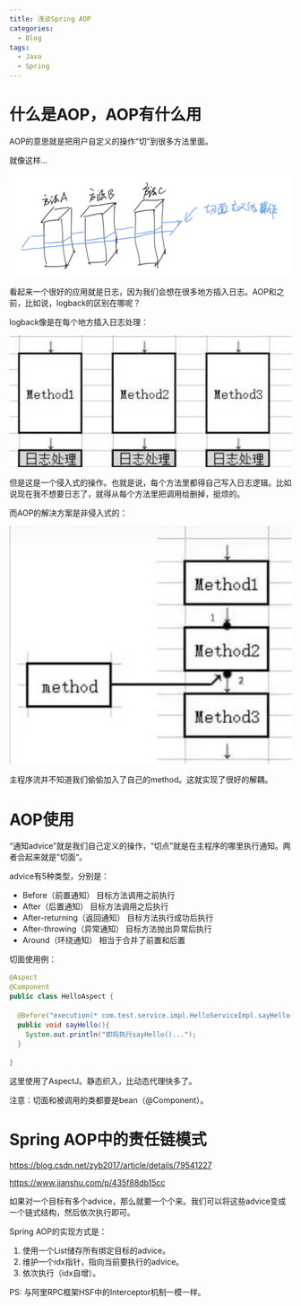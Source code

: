 ```yaml
---
title: 浅谈Spring AOP
categories:
  - Blog
tags:
  - Java
  - Spring
---
```


# 什么是AOP，AOP有什么用

AOP的意思就是把用户自定义的操作“切”到很多方法里面。

就像这样...

![aop-concept](/assets/aop/aop-concept.png)

看起来一个很好的应用就是日志，因为我们会想在很多地方插入日志。AOP和之前，比如说，logback的区别在哪呢？

logback像是在每个地方插入日志处理：

![logging1](/assets/aop/logging1.png)

但是这是一个侵入式的操作。也就是说，每个方法里都得自己写入日志逻辑。比如说现在我不想要日志了，就得从每个方法里把调用给删掉，挺烦的。

而AOP的解决方案是非侵入式的：

![logging2](/assets/aop/logging2.png)

主程序流并不知道我们偷偷加入了自己的method。这就实现了很好的解耦。

# AOP使用

“通知advice”就是我们自己定义的操作，“切点”就是在主程序的哪里执行通知。两者合起来就是”切面“。

advice有5种类型，分别是：

- Before（前置通知） 目标方法调用之前执行
- After（后置通知） 目标方法调用之后执行
- After-returning（返回通知） 目标方法执行成功后执行
- After-throwing（异常通知） 目标方法抛出异常后执行
- Around（环绕通知） 相当于合并了前置和后置

切面使用例：

```java
@Aspect
@Component
public class HelloAspect {

  @Before("execution(* com.test.service.impl.HelloServiceImpl.sayHello(..))")
  public void sayHello(){
    System.out.println("即将执行sayHello()...");
  }

}
```

这里使用了AspectJ。静态织入，比动态代理快多了。

注意：切面和被调用的类都要是bean（@Component）。

# Spring AOP中的责任链模式

https://blog.csdn.net/zyb2017/article/details/79541227

https://www.jianshu.com/p/435f88db15cc

如果对一个目标有多个advice，那么就要一个个来。我们可以将这些advice变成一个链式结构，然后依次执行即可。

Spring AOP的实现方式是：

1. 使用一个List储存所有绑定目标的advice。
2. 维护一个idx指针，指向当前要执行的advice。
3. 依次执行（idx自增）。

PS: 与阿里RPC框架HSF中的Interceptor机制一模一样。

